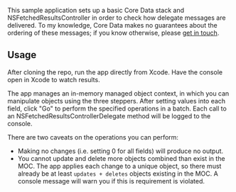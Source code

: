 This sample application sets up a basic Core Data stack and
NSFetchedResultsController in order to check how delegate messages are
delivered. To my knowledge, Core Data makes no guarantees about the ordering of
these messages; if you know otherwise, please [get in
touch](https://twitter.com/timothyekl).

## Usage

After cloning the repo, run the app directly from Xcode. Have the console open
in Xcode to watch results.

The app manages an in-memory managed object context, in which you can manipulate
objects using the three steppers. After setting values into each field, click
"Go" to perform the specified operations in a batch. Each call to an
NSFetchedResultsControllerDelegate method will be logged to the console.

There are two caveats on the operations you can perform:

* Making no changes (i.e. setting 0 for all fields) will produce no output.
* You cannot update and delete more objects combined than exist in the MOC. The
  app applies each change to a unique object, so there must already be at least
  `updates + deletes` objects existing in the MOC. A console message will warn
  you if this is requirement is violated.

